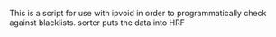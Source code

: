 This is a script for use with ipvoid in order to programmatically check against blacklists. 
sorter puts the data into HRF
